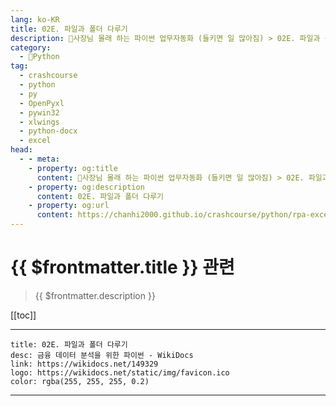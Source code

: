 ```yaml
---
lang: ko-KR
title: 02E. 파일과 폴더 다루기 
description: 🐍사장님 몰래 하는 파이썬 업무자동화 (들키면 일 많아짐) > 02E. 파일과 폴더 다루기 
category:
  - 🐍Python
tag: 
  - crashcourse
  - python
  - py
  - OpenPyxl
  - pywin32
  - xlwings
  - python-docx
  - excel
head:
  - - meta:
    - property: og:title
      content: 🐍사장님 몰래 하는 파이썬 업무자동화 (들키면 일 많아짐) > 02E. 파일과 폴더 다루기 
    - property: og:description
      content: 02E. 파일과 폴더 다루기 
    - property: og:url
      content: https://chanhi2000.github.io/crashcourse/python/rpa-excel/02e.html
---
```


# {{ $frontmatter.title }} 관련

> {{ $frontmatter.description }}

[[toc]]

---

```component VPCard
title: 02E. 파일과 폴더 다루기
desc: 금융 데이터 분석을 위한 파이썬 - WikiDocs
link: https://wikidocs.net/149329
logo: https://wikidocs.net/static/img/favicon.ico
color: rgba(255, 255, 255, 0.2)
```

---

<TagLinks />